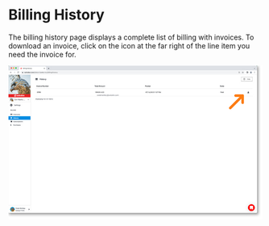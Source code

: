 # Billing History

The billing history page displays a complete list of billing with invoices. To download an invoice, click on the icon at the far right of the line item you need the invoice for.

<a href="../../../images/settings-billing-history-lg.jpg" target="_blank"><img src="../../../images/settings-billing-history.jpg" style="margin: auto; display: block"></a>
